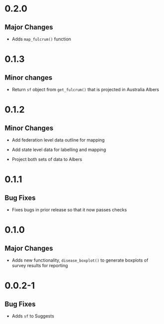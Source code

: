 # 0.2.0

## Major Changes

- Adds `map_fulcrum()` function

# 0.1.3

## Minor changes

- Return `sf` object from `get_fulcrum()` that is projected in Australia Albers

# 0.1.2

## Minor Changes

- Add federation level data outline for mapping

- Add state level data for labelling and mapping

- Project both sets of data to Albers


# 0.1.1

## Bug Fixes

- Fixes bugs in prior release so that it now passes checks

# 0.1.0

## Major Changes

- Adds new functionality, `disease_boxplot()` to generate boxplots of survey results for reporting

# 0.0.2-1

## Bug Fixes

- Adds `sf` to Suggests